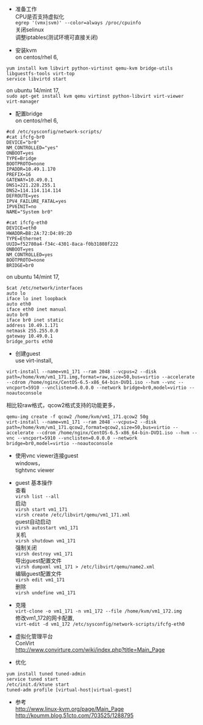* 准备工作  
CPU是否支持虚拟化  
```egrep '(vmx|svm)' --color=always /proc/cpuinfo```  
关闭selinux  
调整iptables(测试环境可直接关闭)  

* 安装kvm  
on centos/rhel 6,  
```	
yum install kvm libvirt python-virtinst qemu-kvm bridge-utils libguestfs-tools virt-top  
service libvirtd start  
```  
on ubuntu 14/mint 17,  
```sudo apt-get install kvm qemu virtinst python-libvirt virt-viewer virt-manager```  

* 配置bridge  
on centos/rhel 6,  
```
#cd /etc/sysconfig/network-scripts/
#cat ifcfg-br0 
DEVICE="br0"
NM_CONTROLLED="yes"
ONBOOT=yes
TYPE=Bridge
BOOTPROTO=none
IPADDR=10.49.1.170
PREFIX=16
GATEWAY=10.49.0.1
DNS1=221.228.255.1
DNS2=114.114.114.114
DEFROUTE=yes
IPV4_FAILURE_FATAL=yes
IPV6INIT=no
NAME="System br0"

#cat ifcfg-eth0
DEVICE=eth0
HWADDR=B8:2A:72:D4:89:2D
TYPE=Ethernet
UUID=f52780a4-f34c-4301-8aca-f0b31808f222
ONBOOT=yes
NM_CONTROLLED=yes
BOOTPROTO=none
BRIDGE=br0
```
on ubuntu 14/mint 17,   
```
$cat /etc/network/interfaces
auto lo
iface lo inet loopback
auto eth0
iface eth0 inet manual
auto br0
iface br0 inet static
address 10.49.1.171
netmask 255.255.0.0
gateway 10.49.0.1
bridge_ports eth0

```   

* 创建guest  
use virt-install,  
```
virt-install --name=vm1_171 --ram 2048 --vcpus=2 --disk path=/home/kvm/vm1_171.img,format=raw,size=50,bus=virtio --accelerate --cdrom /home/nginx/CentOS-6.5-x86_64-bin-DVD1.iso --hvm --vnc --vncport=5910 --vnclisten=0.0.0.0 --network bridge=br0,model=virtio --noautoconsole
```  
相比较raw格式，qcow2格式支持的功能更多，  
```
qemu-img create -f qcow2 /home/kvm/vm1_171.qcow2 50g
virt-install --name=vm1_171 --ram 2048 --vcpus=2 --disk path=/home/kvm/vm1_171.qcow2,format=qcow2,size=50,bus=virtio --accelerate --cdrom /home/nginx/CentOS-6.5-x86_64-bin-DVD1.iso --hvm --vnc --vncport=5910 --vnclisten=0.0.0.0 --network bridge=br0,model=virtio --noautoconsole
```

* 使用vnc viewer连接guest  
windows，  
  tightvnc viewer  

* guest 基本操作    
查看    
```virsh list --all```    
启动  
```virsh start vm1_171```    
```virsh create /etc/libvirt/qemu/vm1_171.xml```    
guest自动启动    
```virsh autostart vm1_171```  
关机  
```virsh shutdown vm1_171```  
强制关闭  
```virsh destroy vm1_171```  
导出guest配置文件  
```virsh dumpxml vm1_171 > /etc/libvirt/qemu/name2.xml ```  
编辑guest配置文件  
```virsh edit vm1_171```  
删除  
```virsh undefine vm1_171```  

* 克隆  
```virt-clone -o vm1_171 -n vm1_172 --file /home/kvm/vm1_172.img```  
修改vm1_172的网卡配置,  
```virt-edit -d vm1_172 /etc/sysconfig/network-scripts/ifcfg-eth0```  

* 虚拟化管理平台  
ConVirt  
http://www.convirture.com/wiki/index.php?title=Main_Page  

* 优化  
```
yum install tuned tuned-admin
service tuned start
/etc/init.d/ktune start
tuned-adm profile [virtual-host|virtual-guest]
```  

* 参考  
http://www.linux-kvm.org/page/Main_Page  
http://koumm.blog.51cto.com/703525/1288795  
